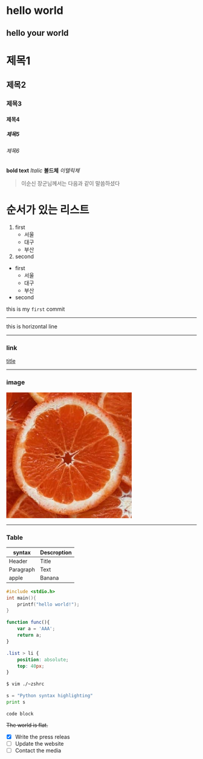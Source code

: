 # hello world
## hello your world

# 제목1
## 제목2
### 제목3
#### 제목4
##### 제목5
###### 제목6

**bold text**
*Italic*
__볼드체__
_이텔릭체_
>이순신 장군님께서는 다음과 같이 말씀하셨다

# 순서가 있는 리스트
1. first
    - 서울
    - 대구
    - 부산
2. second

- first
    - 서울
    - 대구
    - 부산
- second

this is my `first` commit

---

this is horizontal line

---
### link
[title](https://www.naver.com)

---

### image
![image](image.jpg)

---
### Table
| syntax | Descroption |
| ----------- | ----------- | 
| Header | Title |
| Paragraph | Text |
| apple | Banana |

```c
#include <stdio.h>
int main(){
    printf("hello world!");
}
```

```javascript
function func(){
    var a = 'AAA';
    return a;
}
```

```css
.list > li {
    position: absolute;
    top: 40px;
}
```

```bash
$ vim ./~zshrc
```

```python
s = "Python syntax highlighting"
print s
```

```
code block
```

~~The world is flat.~~

- [x] Write the press releas
- [ ] Update the website
- [ ] Contact the media